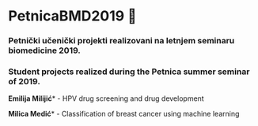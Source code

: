 # PetnicaBMD2019  :star2:
### Petnički učenički projekti realizovani na letnjem seminaru biomedicine 2019.
### Student projects realized during the Petnica summer seminar of 2019.

  **Emilija Milijić*** - HPV drug screening and drug development
  
  **Milica Medić*** - Classification of breast cancer using machine learning
